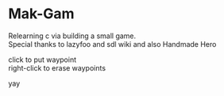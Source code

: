 # Mak-Gam
Relearning c via building a small game.  
Special thanks to lazyfoo and sdl wiki and also Handmade Hero  

click to put waypoint  
right-click to erase waypoints  

yay